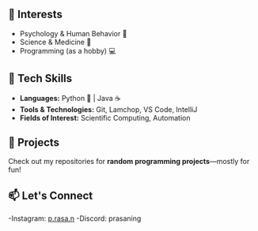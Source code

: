 ## 🔬 Interests  
- Psychology & Human Behavior 🧠  
- Science & Medicine 🔬  
- Programming (as a hobby) 💻

## 🔧 Tech Skills  
- **Languages:** Python 🐍 | Java ☕  
- **Tools & Technologies:** Git, Lamchop, VS Code, IntelliJ  
- **Fields of Interest:** Scientific Computing, Automation  
 

## 🚀 Projects  
Check out my repositories for **random programming projects**—mostly for fun!  


## 📫 Let's Connect  
-Instagram: [p.rasa.n](https://www.instagram.com/p.rasa.n/)
-Discord: prasaning
